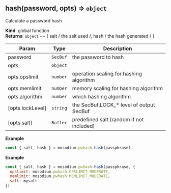 <a name="hash"></a>

## hash(password, opts) ⇒ <code>object</code>
Calculate a password hash

**Kind**: global function  
**Returns**: <code>object</code> - - { salt / the salt used /, hash / the hash generated / }  

| Param | Type | Description |
| --- | --- | --- |
| password | <code>SecBuf</code> | the password to hash |
| opts | <code>object</code> |  |
| opts.opslimit | <code>number</code> | operation scaling for hashing algorithm |
| opts.memlimit | <code>number</code> | memory scaling for hashing algorithm |
| opts.algorithm | <code>number</code> | which hashing algorithm |
| [opts.lockLevel] | <code>string</code> | the SecBuf.LOCK_* level of output SecBuf |
| [opts.salt] | <code>Buffer</code> | predefined salt (random if not included) |

**Example**  
```js
const { salt, hash } = mosodium.pwhash.hash(passphrase)
```
**Example**  
```js
const { salt, hash } = mosodium.pwhash.hash(passphrase, {
  opslimit: mosodium.pwhash.OPSLIMIT_MODERATE,
  memlimit: mosodium.pwhash.MEMLIMIT_MODERATE,
  salt: mysalt
})
```

